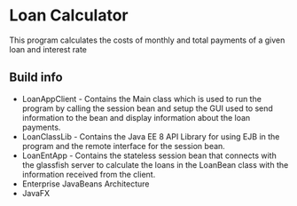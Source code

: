# Loan Calculator

This program calculates the costs of monthly and total payments of a given loan and interest rate

## Build info
-	LoanAppClient - Contains the Main class which is used to run the program by calling the session bean and setup the GUI used to send information to the bean and display information about the loan payments.
-	LoanClassLib - Contains the Java EE 8 API Library for using EJB in the program and the remote interface for the session bean.
-	LoanEntApp - Contains the stateless session bean that connects with the glassfish server to calculate the loans in the LoanBean class with the information received from the client.
- Enterprise JavaBeans Architecture 
- JavaFX
